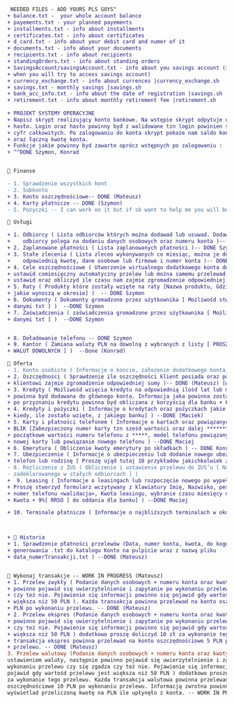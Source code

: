﻿```diff
 NEEDED FILES - ADD YOURS PLS GUYS"
+ balance.txt -  your whole account balance
+ payements.txt - your planned payements
+ installments.txt - info about installments
+ certificates.txt - info about certificates
+ d_card.txt - info about your debit card and numer of it
+ documents.txt - info about your documents
+ recipients.txt - info about recipients
+ standingOrders.txt - info about standing orders
+ SavingsAccount/savingsAccount.txt - info about you savings account (it will create automatically 
+ when you will try to access savings account)
+ currency_exchange.txt - info about currences |currency_exchange.sh
+ savings.txt - monthly savings |savings.sh
+ bank_acc_info.txt - info about the date of registration |savings.sh
+ retirement.txt - info about monthly retirement fee |retirement.sh
 
+ PROJEKT SYSTEMY OPERACYJNE
+ Napisz skrypt realizujący konto bankowe. Na wstępie skrypt odpytuje użytkownika o login i
+ hasło. Login oraz hasło powinny byd z walidowane tzn login powinien składad się tylko z liter a hasło z
+ cyfr całkowitych. Po zalogowaniu do konta skrypt pokaże nam saldo konta oraz zebrane oszczędności
+ oraz łączną kwotę konta.
+ Funkcje jakie powinny byd zawarte oprócz wstępnych po zalogowaniu :
+ ^^DONE Szymon, Konrad 


 Finanse

- 1. Sprawdzenie wszystkich kont
- 2. Subkonto
+ 3. Konto oszczędnościowe-- DONE (Mateusz)
+ 4. Karty płatnicze -- DONE (Szymon)
- 5. Pożyczki -- I can work on it but if sb want to help me you will be welcoem (SZYMON)

 Usługi

+ 1. Odbiorcy ( Lista odbiorców których można dodawad lub usuwad. Dodawanie nowego
+    odbiorcy polega na dodaniu danych osobowych oraz numeru konta )-- DONE Mateusz
+ 2. Zaplanowane płatności ( Lista zaplanowanych płatności )-- DONE Szymon
+ 3. Stałe zlecenia ( Lista zleceo wykonywanych co miesiąc, można je dodawad i ustawiad
+    odpowiednią kwotę, dane osobowe lub firmowe i numer konta )-- DONE Mateusz
+ 4. Cele oszczędnościowe ( Utworzenie wirtualnego dodatkowego konta do którego można
+ ustawid comiesięczny automatyczny przelew lub można samemu przelewad. Należy to
+ ustawid oraz obliczyd ile czasu nam zajmie zgromadzenie odpowiedniej kwoty )-- DONE (Mateusz)
+ 5. Raty ( Produkty które zostały wzięte na raty [Nazwa produktu, Gdzie został wzięty, Koszt, raty
+ jakie wynoszą w okresie] )  -- DONE Szymon
+ 6. Dokumenty ( Dokumenty gromadzone przez użytkownika [ Możliwośd stworzenia pliku z
+ danymi txt ] )  --DONE Szymon
+ 7. Zaświadczenia ( zaświadczenia gromadzone przez użytkownika [ Możliwośd stworzenia pliku z
+ danymi txt ] )  --DONE Szymon


+ 8. Doładowanie telefonu -- DONE Szymon
+ 9. Kantor ( Zamiana waluty PLN na dowolną z wybranych z listy [ PROSZĘ UWZGLĘDNIĆ 10
+ WALUT DOWOLNYCH ] )  --Done (Konrad)

 Oferta
- 1. Konto osobiste ( Informacje o koncie, założenie dodatkowego konta, subkonta itd )
+ 2. Oszczędności ( Sprawdzenie ile oszczędności klient posiada oraz pokazanie czasu ile
+ klientowi zajmie zgromadzenie odpowiedniej sumy )-- DONE (Mateusz) [w koncie oszczędnościowym] & Konrad ma swoje
+ 3. Kredyty ( Możliwośd wzięcia kredytu na odpowiednią ilośd lat lub miesięcy, Kwota
+ powinna byd dodawana do głównego konta. Informacja jaka powinna zostad zwrócona
+ po przyznaniu kredytu powinna byd obliczana z korzyścią dla banku + 6% [RRSO] ) --DONE (Maciek)
+ 4. Kredyty i pożyczki ( Informacje o kredytach oraz pożyczkach jakie klient posiada [Gdzie,
+ kiedy, ile zostało wzięte, z jakiego banku] ) --DONE (Maciek)
+ 5. Karty i płatności telefonem ( Informacje o kartach oraz powiązanych telefonach z usługą
+ BLIK [Zabezpieczony numer karty tzn sześd wartości oraz dalej ******* lub trzy
+ początkowe wartości numeru telefonu z *****, model telefonu powiązany], zamówienie
+ nowej karty lub powiązanie nowego telefonu ) --DONE Maciej 
+ 6. Emerytura ( Obliczenie kwoty emerytury po składkach ) -- DONE Konrad
+ 7. Ubezpieczenie ( Informacje o ubezpieczeniu lub dodanie nowego ubezpieczenie np. na
+ telefon lub rodzinę [ Proszę ująd tutaj 10 przykładów jakichkolwiek z ubezpieczeniami ] ) --DONE(Maciej)
- 8. Rozliczenie z ZUS ( Obliczenie i ustawienie przelewu do ZUS’u [ Należy mied go
- zadeklarowanego w stałych odbiorcach ] )
+  9. Leasing ( Informacje o leasingach lub rozpoczęcie nowego po wypełnieniu formularza [
+ Proszę stworzyd formularz wczytywany z klawiatury Imię, Nazwisko, pesel <walidacja>,
+ numer telefonu <walidacja>, Kwota leasingu, wybranie czasu miesięcy np. 12,24,36,72 ,
+ Kwota + 9%[ RRSO ] do oddania dla banku] ) --DONE Maciej

+ 10. Terminale płatnicze ( Informacje o najbliższych terminalach w okolicy ) --DONE MACIEJ 



+  Historia
+ 1. Sprawdzenie płatności przelewów (Data, numer konta, kwota, do kogo, możliwośd
+ generowania .txt do katalogu Konto na pulpicie wraz z nazwą pliku
+ data_numerTransakcji.txt ) --DONE (Mateusz)


 Wykonaj transakcje -- WORK IN PROGRESS (Mateusz)
+ 1. Przelew zwykły ( Podanie danych osobowych + numeru konta oraz kwoty, następnie
+ powinno pojawid się uwierzytelnienie i zapytanie po wykonaniu przelewu czy się zgadza
+ czy też nie. Pojawienie się informacji powinno się pojawid gdy wartośd przelewu jest
+ większa niż 50 PLN ). Każda transakcja powinna przelewad na konto oszczędnościowe 3
+ PLN po wykonaniu przelewu. -- DONE (Mateusz)
+ 2. Przelew ekspres (Podanie danych osobowych + numeru konta oraz kwoty, następnie
+ powinno pojawid się uwierzytelnienie i zapytanie po wykonaniu przelewu czy się zgadza
+ czy też nie. Pojawienie się informacji powinno się pojawid gdy wartośd przelewu jest
+ większa niż 50 PLN ) dodatkowo proszę doliczyd 10 zł za wykonanie tego przelewu. Każda
+ transakcja ekspres powinna przelewad na konto oszczędnościowe 5 PLN po wykonaniu
+ przelewu. -- DONE (Mateusz)
3. Przelew walutowy (Podanie danych osobowych + numeru konta oraz kwoty wraz z
ustawieniem waluty, następnie powinno pojawid się uwierzytelnienie i zapytanie po
wykonaniu przelewu czy się zgadza czy też nie. Pojawienie się informacji powinno się
pojawid gdy wartośd przelewu jest większa niż 50 PLN ) dodatkowo proszę doliczyd 20 zł
za wykonanie tego przelewu. Każda transakcja walutowa powinna przelewad na konto
oszczędnościowe 10 PLN po wykonaniu przelewu. Informacją zwrotna powinna
wyświetlad przeliczoną kwotę na PLN ile upłynęło z konta. -- WORK IN PROGRESS (Mateusz) (czekam na kantor Konrada)
```
